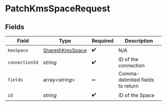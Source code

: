 # PatchKmsSpaceRequest


## Fields

| Field                                              | Type                                               | Required                                           | Description                                        |
| -------------------------------------------------- | -------------------------------------------------- | -------------------------------------------------- | -------------------------------------------------- |
| `kmsSpace`                                         | [Shared\KmsSpace](../../Models/Shared/KmsSpace.md) | :heavy_check_mark:                                 | N/A                                                |
| `connectionId`                                     | *string*                                           | :heavy_check_mark:                                 | ID of the connection                               |
| `fields`                                           | array<*string*>                                    | :heavy_minus_sign:                                 | Comma-delimited fields to return                   |
| `id`                                               | *string*                                           | :heavy_check_mark:                                 | ID of the Space                                    |